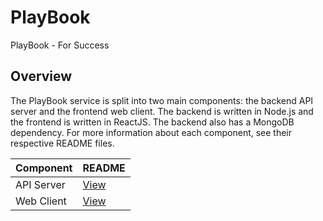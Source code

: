 # PlayBook
PlayBook - For Success

## Overview
The PlayBook service is split into two main components: the backend API server and the frontend web client. The backend is written in Node.js and the frontend is written in ReactJS. The backend also has a MongoDB dependency. For more information about each component, see their respective README files.

| Component | README |
|---|---|
| API Server | [View](./api-server) |
| Web Client | [View](./web-app) |
